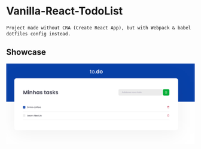 # Vanilla-React-TodoList
    Project made without CRA (Create React App), but with Webpack & babel dotfiles config instead.

## Showcase

<img src="./assets/homepage.png" />